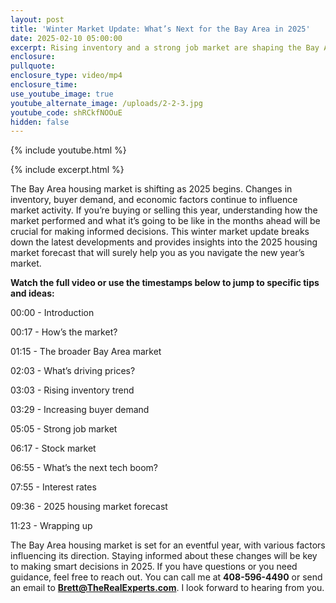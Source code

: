 ```yaml
---
layout: post
title: 'Winter Market Update: What’s Next for the Bay Area in 2025'
date: 2025-02-10 05:00:00
excerpt: Rising inventory and a strong job market are shaping the Bay Area.
enclosure:
pullquote:
enclosure_type: video/mp4
enclosure_time:
use_youtube_image: true
youtube_alternate_image: /uploads/2-2-3.jpg
youtube_code: shRCkfNOOuE
hidden: false
---
```

{% include youtube.html %}

{% include excerpt.html %}

The Bay Area housing market is shifting as 2025 begins. Changes in inventory, buyer demand, and economic factors continue to influence market activity. If you’re buying or selling this year, understanding how the market performed and what it’s going to be like in the months ahead will be crucial for making informed decisions. This winter market update breaks down the latest developments and provides insights into the 2025 housing market forecast that will surely help you as you navigate the new year’s market.

**Watch the full video or use the timestamps below to jump to specific tips and ideas:**

00:00 - Introduction

00:17 - How’s the market?

01:15 - The broader Bay Area market

02:03 - What’s driving prices?

03:03 - Rising inventory trend

03:29 - Increasing buyer demand

05:05 - Strong job market

06:17 - Stock market

06:55 - What’s the next tech boom?

07:55 - Interest rates

09:36 - 2025 housing market forecast

11:23 - Wrapping up

The Bay Area housing market is set for an eventful year, with various factors influencing its direction. Staying informed about these changes will be key to making smart decisions in 2025. If you have questions or you need guidance, feel free to reach out. You can call me at **408-596-4490** or send an email to [**Brett@TheRealExperts.com**](mailto:Brett@TheRealExperts.com). I look forward to hearing from you.